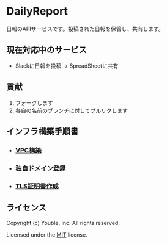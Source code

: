 # DailyReport

日報のAPIサービスです。投稿された日報を保管し、共有します。

## 現在対応中のサービス

* Slackに日報を投稿 → SpreadSheetに共有

## 貢献

1. フォークします
2. 各自の名前のブランチに対してプルリクします  

## インフラ構築手順書  

- ### [VPC構築](/doc/setup-of-VPC.md)

- ### [独自ドメイン登録](/doc/setup-of-Route53.md)

- ### [TLS証明書作成](/doc/setup-of-ACM.md)

## ライセンス

Copyright (c) Youble, Inc. All rights reserved.

Licensed under the [MIT](LICENSE.txt) license.
